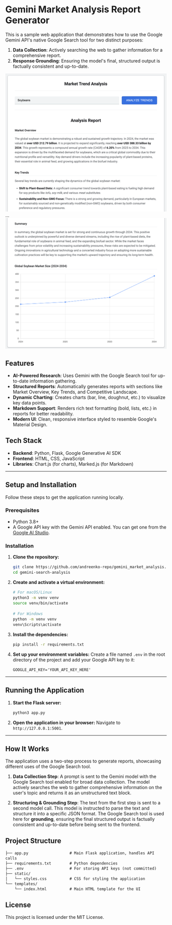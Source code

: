 # Gemini Market Analysis Report Generator

This is a sample web application that demonstrates how to use the Google Gemini API's native Google Search tool for two distinct purposes:
1.  **Data Collection**: Actively searching the web to gather information for a comprehensive report.
2.  **Response Grounding**: Ensuring the model's final, structured output is factually consistent and up-to-date.

![App Screenshot](resources/app_screenshot_1.png)
...
![App Screenshot](resources/app_screenshot_2.png)

## Features

- **AI-Powered Research**: Uses Gemini with the Google Search tool for up-to-date information gathering.
- **Structured Reports**: Automatically generates reports with sections like Market Overview, Key Trends, and Competitive Landscape.
- **Dynamic Charting**: Creates charts (bar, line, doughnut, etc.) to visualize key data points.
- **Markdown Support**: Renders rich text formatting (bold, lists, etc.) in reports for better readability.
- **Modern UI**: Clean, responsive interface styled to resemble Google's Material Design.

## Tech Stack

- **Backend**: Python, Flask, Google Generative AI SDK
- **Frontend**: HTML, CSS, JavaScript
- **Libraries**: Chart.js (for charts), Marked.js (for Markdown)

---

## Setup and Installation

Follow these steps to get the application running locally.

### Prerequisites

- Python 3.8+
- A Google API key with the Gemini API enabled. You can get one from the [Google AI Studio](https://aistudio.google.com/app/apikey).

### Installation

1.  **Clone the repository:**
    ```bash
    git clone https://github.com/andreenko-repo/gemini_market_analysis.git
    cd gemini-search-analysis
    ```

2.  **Create and activate a virtual environment:**
    ```bash
    # For macOS/Linux
    python3 -m venv venv
    source venv/bin/activate

    # For Windows
    python -m venv venv
    venv\Scripts\activate
    ```

3.  **Install the dependencies:**
    ```bash
    pip install -r requirements.txt
    ```

4.  **Set up your environment variables:**
    Create a file named `.env` in the root directory of the project and add your Google API key to it:
    ```
    GOOGLE_API_KEY='YOUR_API_KEY_HERE'
    ```

---

## Running the Application

1.  **Start the Flask server:**
    ```bash
    python3 app.py
    ```

2.  **Open the application in your browser:**
    Navigate to `http://127.0.0.1:5001`.

---

## How It Works

The application uses a two-step process to generate reports, showcasing different uses of the Google Search tool.

1.  **Data Collection Step**: A prompt is sent to the Gemini model with the Google Search tool enabled for broad data collection. The model actively searches the web to gather comprehensive information on the user's topic and returns it as an unstructured text block.

2.  **Structuring & Grounding Step**: The text from the first step is sent to a second model call. This model is instructed to parse the text and structure it into a specific JSON format. The Google Search tool is used here for **grounding**, ensuring the final structured output is factually consistent and up-to-date before being sent to the frontend.

## Project Structure

```
├── app.py                  # Main Flask application, handles API calls
├── requirements.txt        # Python dependencies
├── .env                    # For storing API keys (not committed)
├── static/
│   └── styles.css          # CSS for styling the application
└── templates/
    └── index.html          # Main HTML template for the UI
```

## License

This project is licensed under the MIT License.